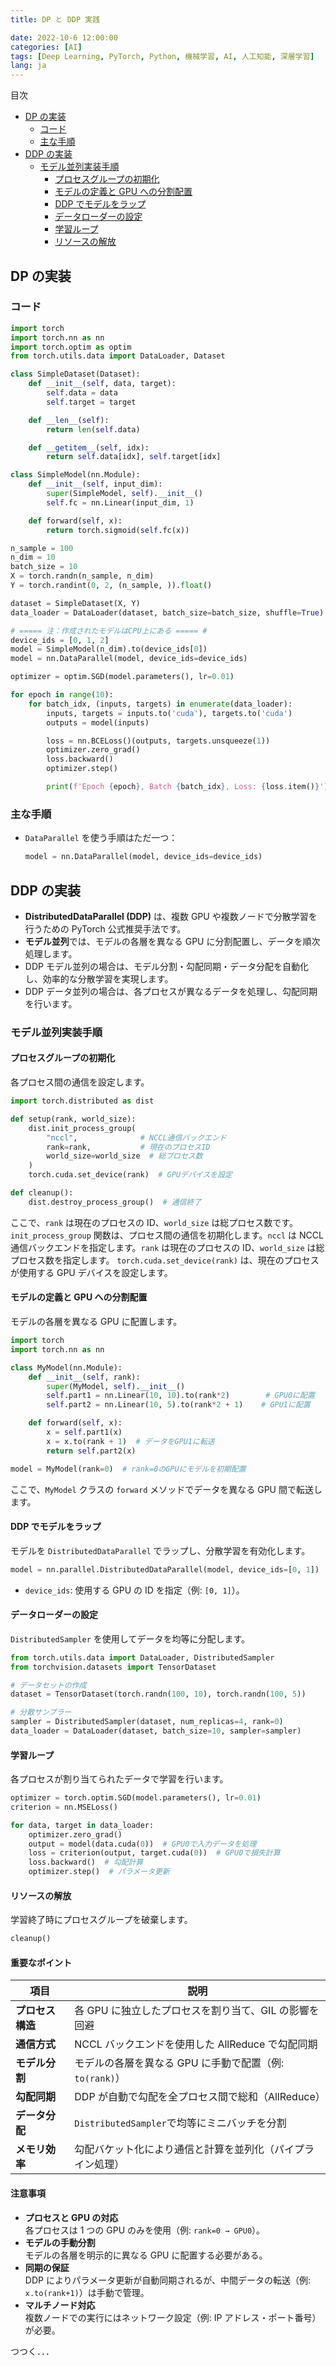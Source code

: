 ```yaml
---
title: DP と DDP 実践

date: 2022-10-6 12:00:00
categories: [AI]
tags: [Deep Learning, PyTorch, Python, 機械学習, AI, 人工知能, 深層学習]
lang: ja
---
```


目次

- [DP の実装](#dp-の実装)
  - [コード](#コード)
  - [主な手順](#主な手順)
- [DDP の実装](#ddp-の実装)
  - [モデル並列実装手順](#モデル並列実装手順)
    - [プロセスグループの初期化](#プロセスグループの初期化)
    - [モデルの定義と GPU への分割配置](#モデルの定義と-gpu-への分割配置)
    - [DDP でモデルをラップ](#ddp-でモデルをラップ)
    - [データローダーの設定](#データローダーの設定)
    - [学習ループ](#学習ループ)
    - [リソースの解放](#リソースの解放)

<!-- more -->

## DP の実装

### コード

```python
import torch
import torch.nn as nn
import torch.optim as optim
from torch.utils.data import DataLoader, Dataset

class SimpleDataset(Dataset):
    def __init__(self, data, target):
        self.data = data
        self.target = target

    def __len__(self):
        return len(self.data)

    def __getitem__(self, idx):
        return self.data[idx], self.target[idx]

class SimpleModel(nn.Module):
    def __init__(self, input_dim):
        super(SimpleModel, self).__init__()
        self.fc = nn.Linear(input_dim, 1)

    def forward(self, x):
        return torch.sigmoid(self.fc(x))

n_sample = 100
n_dim = 10
batch_size = 10
X = torch.randn(n_sample, n_dim)
Y = torch.randint(0, 2, (n_sample, )).float()

dataset = SimpleDataset(X, Y)
data_loader = DataLoader(dataset, batch_size=batch_size, shuffle=True)

# ===== 注：作成されたモデルはCPU上にある ===== #
device_ids = [0, 1, 2]
model = SimpleModel(n_dim).to(device_ids[0])
model = nn.DataParallel(model, device_ids=device_ids)

optimizer = optim.SGD(model.parameters(), lr=0.01)

for epoch in range(10):
    for batch_idx, (inputs, targets) in enumerate(data_loader):
        inputs, targets = inputs.to('cuda'), targets.to('cuda')
        outputs = model(inputs)

        loss = nn.BCELoss()(outputs, targets.unsqueeze(1))
        optimizer.zero_grad()
        loss.backward()
        optimizer.step()

        print(f'Epoch {epoch}, Batch {batch_idx}, Loss: {loss.item()}')
```

### 主な手順

- `DataParallel` を使う手順はただ一つ：
  ```python
  model = nn.DataParallel(model, device_ids=device_ids)
  ```

## DDP の実装

- **DistributedDataParallel (DDP)** は、複数 GPU や複数ノードで分散学習を行うための PyTorch 公式推奨手法です。
- **モデル並列**では、モデルの各層を異なる GPU に分割配置し、データを順次処理します。
- DDP モデル並列の場合は、モデル分割・勾配同期・データ分配を自動化し、効率的な分散学習を実現します。
- DDP データ並列の場合は、各プロセスが異なるデータを処理し、勾配同期を行います。

### モデル並列実装手順

#### プロセスグループの初期化

各プロセス間の通信を設定します。

```python
import torch.distributed as dist

def setup(rank, world_size):
    dist.init_process_group(
        "nccl",              # NCCL通信バックエンド
        rank=rank,           # 現在のプロセスID
        world_size=world_size  # 総プロセス数
    )
    torch.cuda.set_device(rank)  # GPUデバイスを設定

def cleanup():
    dist.destroy_process_group()  # 通信終了
```

ここで、`rank` は現在のプロセスの ID、`world_size` は総プロセス数です。
`init_process_group` 関数は、プロセス間の通信を初期化します。`nccl` は NCCL 通信バックエンドを指定します。`rank` は現在のプロセスの ID、`world_size` は総プロセス数を指定します。
`torch.cuda.set_device(rank)` は、現在のプロセスが使用する GPU デバイスを設定します。

#### モデルの定義と GPU への分割配置

モデルの各層を異なる GPU に配置します。

```python
import torch
import torch.nn as nn

class MyModel(nn.Module):
    def __init__(self, rank):
        super(MyModel, self).__init__()
        self.part1 = nn.Linear(10, 10).to(rank*2)        # GPU0に配置
        self.part2 = nn.Linear(10, 5).to(rank*2 + 1)    # GPU1に配置

    def forward(self, x):
        x = self.part1(x)
        x = x.to(rank + 1)  # データをGPU1に転送
        return self.part2(x)

model = MyModel(rank=0)  # rank=0のGPUにモデルを初期配置
```

ここで、`MyModel` クラスの `forward` メソッドでデータを異なる GPU 間で転送します。

#### DDP でモデルをラップ

モデルを `DistributedDataParallel` でラップし、分散学習を有効化します。

```python
model = nn.parallel.DistributedDataParallel(model, device_ids=[0, 1])
```

- `device_ids`: 使用する GPU の ID を指定（例: `[0, 1]`）。

#### データローダーの設定

`DistributedSampler` を使用してデータを均等に分配します。

```python
from torch.utils.data import DataLoader, DistributedSampler
from torchvision.datasets import TensorDataset

# データセットの作成
dataset = TensorDataset(torch.randn(100, 10), torch.randn(100, 5))

# 分散サンプラー
sampler = DistributedSampler(dataset, num_replicas=4, rank=0)
data_loader = DataLoader(dataset, batch_size=10, sampler=sampler)
```

#### 学習ループ

各プロセスが割り当てられたデータで学習を行います。

```python
optimizer = torch.optim.SGD(model.parameters(), lr=0.01)
criterion = nn.MSELoss()

for data, target in data_loader:
    optimizer.zero_grad()
    output = model(data.cuda(0))  # GPU0で入力データを処理
    loss = criterion(output, target.cuda(0))  # GPU0で損失計算
    loss.backward()  # 勾配計算
    optimizer.step()  # パラメータ更新
```

#### リソースの解放

学習終了時にプロセスグループを破棄します。

```python
cleanup()
```

#### 重要なポイント

| 項目             | 説明                                                       |
| ---------------- | ---------------------------------------------------------- |
| **プロセス構造** | 各 GPU に独立したプロセスを割り当て、GIL の影響を回避      |
| **通信方式**     | NCCL バックエンドを使用した AllReduce で勾配同期           |
| **モデル分割**   | モデルの各層を異なる GPU に手動で配置（例: `to(rank)`）    |
| **勾配同期**     | DDP が自動で勾配を全プロセス間で総和（AllReduce）          |
| **データ分配**   | `DistributedSampler`で均等にミニバッチを分割               |
| **メモリ効率**   | 勾配バケット化により通信と計算を並列化（パイプライン処理） |

#### **注意事項**

- **プロセスと GPU の対応**  
  各プロセスは 1 つの GPU のみを使用（例: `rank=0 → GPU0`）。
- **モデルの手動分割**  
  モデルの各層を明示的に異なる GPU に配置する必要がある。
- **同期の保証**  
  DDP によりパラメータ更新が自動同期されるが、中間データの転送（例: `x.to(rank+1)`）は手動で管理。
- **マルチノード対応**  
  複数ノードでの実行にはネットワーク設定（例: IP アドレス・ポート番号）が必要。

つつく．．．
